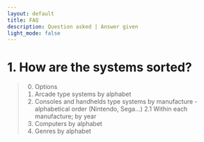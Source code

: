 ```yaml
---
layout: default
title: FAQ
description: Question asked | Answer given
light_mode: false
---
```


# 1. How are the systems sorted?
> 0. Options
> 1. Arcade type systems by alphabet 
> 2. Consoles and handhelds type systems by manufacture - alphabetical order (Nintendo, Sega...)
>     2.1 Within each manufacture; by year
> 3. Computers by alphabet
> 4. Genres by alphabet
